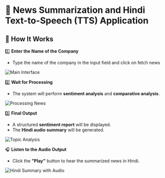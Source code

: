 # 📰 News Summarization and Hindi Text-to-Speech (TTS) Application  
## 🚀 How It Works  

1️⃣ **Enter the Name of the Company**  
   - Type the name of the company in the input field and click on fetch news  

![Main Interface](https://i.imgur.com/1VYVlPT.png)

2️⃣ **Wait for Processing**  
   - The system will perform **sentiment analysis** and **comparative analysis**.  

![Processing News](https://i.imgur.com/fSXIIqh.png)

3️⃣ **Final Output**  
   - A structured **sentiment report** will be displayed.  
   - The **Hindi audio summary** will be generated.  

![Topic Analysis](https://i.imgur.com/3uyjxMA.png)

🎧 **Listen to the Audio Output**  
- Click the **"Play"** button to hear the summarized news in Hindi.

![Hindi Summary with Audio](https://i.imgur.com/hCnHhRv.png)
